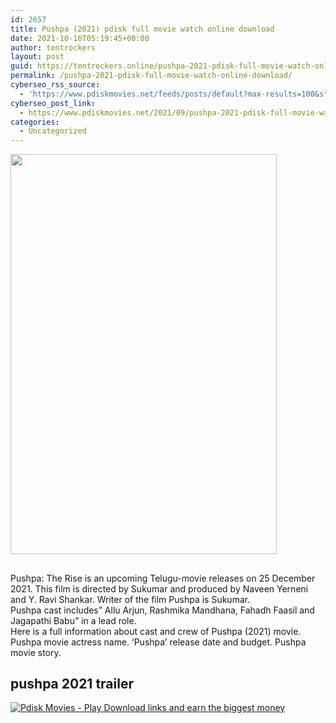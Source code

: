 ```yaml
---
id: 2657
title: Pushpa (2021) pdisk full movie watch online download
date: 2021-10-16T05:19:45+00:00
author: tentrockers
layout: post
guid: https://tentrockers.online/pushpa-2021-pdisk-full-movie-watch-online-download/
permalink: /pushpa-2021-pdisk-full-movie-watch-online-download/
cyberseo_rss_source:
  - 'https://www.pdiskmovies.net/feeds/posts/default?max-results=100&start-index=301'
cyberseo_post_link:
  - https://www.pdiskmovies.net/2021/09/pushpa-2021-pdisk-full-movie-watch.html
categories:
  - Uncategorized
---
```

<div class="separator">
  <a href="https://1.bp.blogspot.com/-fOBYyl3Vs-M/YUcwJlKPD8I/AAAAAAAAABk/0gfs7jrZizYHJxyoQubMv7cDMohm31u_QCNcBGAsYHQ/s1600/Pushpa%2B%25282021%2529%2Bpdisk%2Bfull%2Bmovie%2Bwatch%2Bonline%2Bdownload.jpg" imageanchor="1"><img loading="lazy" border="0" data-original-height="1600" data-original-width="1067" height="640" src="https://1.bp.blogspot.com/-fOBYyl3Vs-M/YUcwJlKPD8I/AAAAAAAAABk/0gfs7jrZizYHJxyoQubMv7cDMohm31u_QCNcBGAsYHQ/w426-h640/Pushpa%2B%25282021%2529%2Bpdisk%2Bfull%2Bmovie%2Bwatch%2Bonline%2Bdownload.jpg" width="426" /></a>
</div>

## 

<div>
  <span>Pushpa: The Rise is an upcoming Telugu-movie releases on 25 December 2021. This film is directed by Sukumar and produced by Naveen Yerneni and Y. Ravi Shankar. Writer of the film Pushpa is Sukumar.</span>
</div>

<div>
  <div>
    <span>Pushpa cast includes” Allu Arjun, Rashmika Mandhana, Fahadh Faasil and Jagapathi Babu” in a lead role.</span>
  </div>
  
  <div>
    <span>Here is a full information about cast and crew of Pushpa (2021) movie. Pushpa movie actress name. ‘Pushpa’ release date and budget. Pushpa movie story.</span>
  </div>
</div>

## <span>pushpa 2021 trailer&nbsp;</span>

[![](https://1.bp.blogspot.com/-a93bp85aB6g/YUXjACCiX3I/AAAAAAAAbQE/GHmPI7h0af0tqn6tYzd0cdrDv9Hu9LUSACLcBGAsYHQ/s16000/Play_it_New-removebg-preview.png "Pdisk Movies - Play Download links and earn the biggest money")](https://kofilink.com/1/bnYybGQxMDAwZG9x?dn=1)